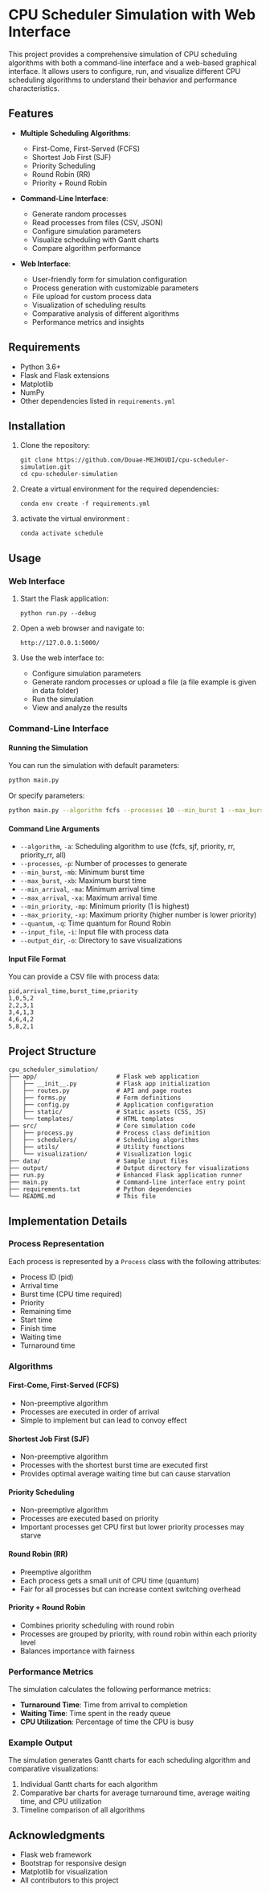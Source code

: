 # CPU Scheduler Simulation with Web Interface

This project provides a comprehensive simulation of CPU scheduling algorithms with both a command-line interface and a web-based graphical interface. It allows users to configure, run, and visualize different CPU scheduling algorithms to understand their behavior and performance characteristics.

## Features

- **Multiple Scheduling Algorithms**:
  - First-Come, First-Served (FCFS)
  - Shortest Job First (SJF)
  - Priority Scheduling
  - Round Robin (RR)
  - Priority + Round Robin

- **Command-Line Interface**:
  - Generate random processes
  - Read processes from files (CSV, JSON)
  - Configure simulation parameters
  - Visualize scheduling with Gantt charts
  - Compare algorithm performance

- **Web Interface**:
  - User-friendly form for simulation configuration
  - Process generation with customizable parameters
  - File upload for custom process data
  - Visualization of scheduling results
  - Comparative analysis of different algorithms
  - Performance metrics and insights

## Requirements

- Python 3.6+
- Flask and Flask extensions
- Matplotlib
- NumPy
- Other dependencies listed in `requirements.yml`

## Installation

1. Clone the repository:
   ```
   git clone https://github.com/Douae-MEJHOUDI/cpu-scheduler-simulation.git
   cd cpu-scheduler-simulation
   ```

2. Create a virtual environment for the required dependencies:
   ```
   conda env create -f requirements.yml
   ```

3. activate the virtual environment :
   ```
   conda activate schedule
   ```

## Usage

### Web Interface

1. Start the Flask application:
   ```
   python run.py --debug
   ```

2. Open a web browser and navigate to:
   ```
   http://127.0.0.1:5000/
   ```

3. Use the web interface to:
   - Configure simulation parameters
   - Generate random processes or upload a file (a file example is given in data folder)
   - Run the simulation
   - View and analyze the results

### Command-Line Interface

#### Running the Simulation

You can run the simulation with default parameters:

```bash
python main.py
```

Or specify parameters:

```bash
python main.py --algorithm fcfs --processes 10 --min_burst 1 --max_burst 10 --min_arrival 0 --max_arrival 20 --quantum 2
```
#### Command Line Arguments

- `--algorithm`, `-a`: Scheduling algorithm to use (fcfs, sjf, priority, rr, priority_rr, all)
- `--processes`, `-p`: Number of processes to generate
- `--min_burst`, `-mb`: Minimum burst time
- `--max_burst`, `-xb`: Maximum burst time
- `--min_arrival`, `-ma`: Minimum arrival time
- `--max_arrival`, `-xa`: Maximum arrival time
- `--min_priority`, `-mp`: Minimum priority (1 is highest)
- `--max_priority`, `-xp`: Maximum priority (higher number is lower priority)
- `--quantum`, `-q`: Time quantum for Round Robin
- `--input_file`, `-i`: Input file with process data
- `--output_dir`, `-o`: Directory to save visualizations

#### Input File Format

You can provide a CSV file with process data:

```csv
pid,arrival_time,burst_time,priority
1,0,5,2
2,2,3,1
3,4,1,3
4,6,4,2
5,8,2,1
```

## Project Structure

```
cpu_scheduler_simulation/
├── app/                      # Flask web application
│   ├── __init__.py           # Flask app initialization
│   ├── routes.py             # API and page routes
│   ├── forms.py              # Form definitions
│   ├── config.py             # Application configuration
│   ├── static/               # Static assets (CSS, JS)
│   └── templates/            # HTML templates
├── src/                      # Core simulation code
│   ├── process.py            # Process class definition
│   ├── schedulers/           # Scheduling algorithms
│   ├── utils/                # Utility functions
│   └── visualization/        # Visualization logic
├── data/                     # Sample input files
├── output/                   # Output directory for visualizations
├── run.py                    # Enhanced Flask application runner 
├── main.py                   # Command-line interface entry point
├── requirements.txt          # Python dependencies
└── README.md                 # This file
```

## Implementation Details

### Process Representation

Each process is represented by a `Process` class with the following attributes:
- Process ID (pid)
- Arrival time
- Burst time (CPU time required)
- Priority
- Remaining time
- Start time
- Finish time
- Waiting time
- Turnaround time

### Algorithms

#### First-Come, First-Served (FCFS)
- Non-preemptive algorithm
- Processes are executed in order of arrival
- Simple to implement but can lead to convoy effect

#### Shortest Job First (SJF)
- Non-preemptive algorithm
- Processes with the shortest burst time are executed first
- Provides optimal average waiting time but can cause starvation

#### Priority Scheduling
- Non-preemptive algorithm
- Processes are executed based on priority
- Important processes get CPU first but lower priority processes may starve

#### Round Robin (RR)
- Preemptive algorithm
- Each process gets a small unit of CPU time (quantum)
- Fair for all processes but can increase context switching overhead

#### Priority + Round Robin
- Combines priority scheduling with round robin
- Processes are grouped by priority, with round robin within each priority level
- Balances importance with fairness

### Performance Metrics

The simulation calculates the following performance metrics:
- **Turnaround Time**: Time from arrival to completion
- **Waiting Time**: Time spent in the ready queue
- **CPU Utilization**: Percentage of time the CPU is busy

### Example Output

The simulation generates Gantt charts for each scheduling algorithm and comparative visualizations:

1. Individual Gantt charts for each algorithm
2. Comparative bar charts for average turnaround time, average waiting time, and CPU utilization
3. Timeline comparison of all algorithms

## Acknowledgments

- Flask web framework
- Bootstrap for responsive design
- Matplotlib for visualization
- All contributors to this project
